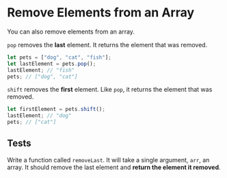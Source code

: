# Remove Elements from an Array

You can also remove elements from an array.

`pop` removes the **last** element. It returns the element that was removed.

```javascript
let pets = ["dog", "cat", "fish"];
let lastElement = pets.pop();
lastElement; // "fish"
pets; // ["dog", "cat"]
```

`shift` removes the **first** element. Like `pop`, it returns the element that
was removed.

```javascript
let firstElement = pets.shift();
lastElement; // "dog"
pets; // ["cat"]
```

## Tests

Write a function called `removeLast`. It will take a single argument, `arr`, an
array. It should remove the last element and **return the element it removed**.
